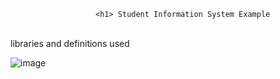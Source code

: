                        <h1> Student Information System Example
                       
<br>libraries and definitions used

![image](https://github.com/user-attachments/assets/8fd94fee-cc15-4ae0-92e9-6e4280902f51)

